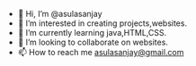 - 👋 Hi, I’m @asulasanjay
- 👀 I’m interested in creating projects,websites.
- 🌱 I’m currently learning java,HTML,CSS.
- 💞️ I’m looking to collaborate on websites.
- 📫 How to reach me asulasanjay@gmail.com

<!---
asulasanjay/asulasanjay is a ✨ special ✨ repository because its `README.md` (this file) appears on your GitHub profile.
You can click the Preview link to take a look at your changes.
--->
